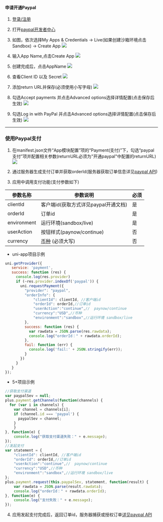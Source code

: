 #### 申请开通Paypal
1. [登录/注册](https://www.paypal.com/c2/signin)

2. 打开[paypal开发者中心](https://developer.paypal.com/developer/applications)

3. 如图，依次选择My Apps & Credentials -> Live(如果创建沙箱环境点击Sandbox) -> Create App
![](https://partner-dcloud-native.oss-cn-hangzhou.aliyuncs.com/images/uniapp/payment/paypal_develop_center.png)

4. 输入App Name,点击Create App
![](https://partner-dcloud-native.oss-cn-hangzhou.aliyuncs.com/images/uniapp/payment/paypal_create_app.png)

5. 创建完成后，点击AppName
![](https://partner-dcloud-native.oss-cn-hangzhou.aliyuncs.com/images/uniapp/payment/paypal_setup_app_info.png)

6. 查看Client ID 以及 Secret
![](https://partner-dcloud-native.oss-cn-hangzhou.aliyuncs.com/images/uniapp/payment/paypal_get_clientid.png)

7. 添加return URL并保存(必须使用小写字母)
![](https://partner-dcloud-native.oss-cn-hangzhou.aliyuncs.com/images/uniapp/payment/paypal_add_returnurl.png)

8. 勾选Accept payments 并点击Advanced options选择详情配置(点击保存后生效)
![](https://partner-dcloud-native.oss-cn-hangzhou.aliyuncs.com/images/uniapp/payment/paypal_accept_payments.png)

9. 勾选Log in with PayPal 并点击Advanced options选择详情配置(点击保存后生效)
![](https://partner-dcloud-native.oss-cn-hangzhou.aliyuncs.com/images/uniapp/payment/paypal_log_in.png)

------

### 使用Paypal支付

1. 在manifest.json文件“App模块配置”项的“Payment(支付)”下，勾选“paypal支付”项并配置相关参数(returnURL必须为"开通paypal"中配置的returnURL)
![](https://partner-dcloud-native.oss-cn-hangzhou.aliyuncs.com/images/uniapp/payment/paypal_setup_manifest_info.png)

2. 通过服务器生成支付订单并获取orderId(服务器获取订单信息详见[paypal API](https://developer.paypal.com/docs/api/orders/v2/)) 

3. 应用中调用支付功能(支付参数如下)
    
| 参数名称    | 参数说明 | 必须 | 
|-------------|-------|-----|
| clientId    | 客户端id(获取方式详见paypal开通文档) | 是  |
| orderId     | 订单id  | 是 | 
| environment | 运行环境(sandbox/live) |是 |
| userAction  | 按钮样式(paynow/continue)  | 否 |
| currency    | [币种](https://developer.paypal.com/docs/api/reference/currency-codes/) (必须大写)   | 否 |

  * uni-app项目示例
``` js
uni.getProvider({
   service: 'payment',
   success: function (res) {
     console.log(res.provider)
     if (~res.provider.indexOf('paypal')) {
       uni.requestPayment({
         "provider": "paypal", 
         "orderInfo": {
             "clientId": clientId, //客户端id
             "orderId": orderId,//订单id
             "userAction":"continue",//  paynow/continue
             "currency":"USD",//币种  
             "environment":"sandbox",//运行环境 sandbox/live
         },
         success: function (res) {
           var rawdata = JSON.parse(res.rawdata);
           console.log("orderId：" + rawdata.orderId);
         },
         fail: function (err) {
           console.log('fail:' + JSON.stringify(err));
         }
       })
     }
   }
});
```
  * 5+项目示例
``` js
//获取支付渠道
var paypalSev = null;
plus.payment.getChannels(function(channels) {
  for (var i in channels) {
    var channel = channels[i];
    if (channel.id === 'paypal') {
      paypalSev = channel;
    }
	}
}, function(e) {
	console.log("获取支付渠道失败：" + e.message);
});
//发起支付
var statement = {
    "clientId": clientId, //客户端id
    "orderId": orderId,//订单id
    "userAction":"continue",//  paynow/continue
    "currency":"USD",//币种  
    "environment":"sandbox",//运行环境 sandbox/live
};
plus.payment.request(this.paypalSev, statement, function(result) {
    var rawdata = JSON.parse(result.rawdata);
    console.log("orderId：" + rawdata.orderId);
}, function(e) {
    console.log("支付失败：" + e.message);
});
```

4. 应用发起支付完成后，返回订单id，服务器捕获或授权订单[详见paypal API](https://developer.paypal.com/docs/api/orders/v2/)

